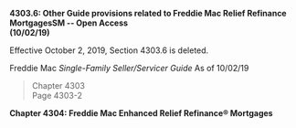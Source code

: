 **4303.6: Other Guide provisions related to Freddie Mac Relief Refinance
MortgagesSM -- Open Access**\
**(10/02/19)**

Effective October 2, 2019, Section 4303.6 is deleted.

Freddie Mac *Single-Family Seller/Servicer Guide* As of 10/02/19

> Chapter 4303\
> Page 4303-2

**Chapter 4304: Freddie Mac Enhanced Relief Refinance® Mortgages**